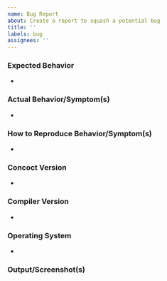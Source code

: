 ```yaml
---
name: Bug Report
about: Create a report to squash a potential bug
title: ''
labels: bug
assignees: ''
---
```


### Expected Behavior
* 

### Actual Behavior/Symptom(s)
* 

### How to Reproduce Behavior/Symptom(s)
* 

### Concoct Version
* 

### Compiler Version
* 

### Operating System
* 

### Output/Screenshot(s)

